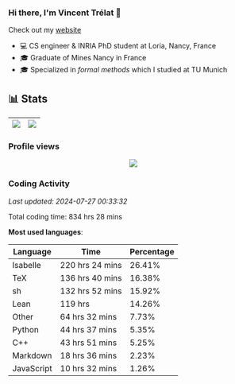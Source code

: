 ### Hi there, I'm Vincent Trélat 👋

Check out my [website](https://vtrelat.github.io)

-   💻 CS engineer & INRIA PhD student at Loria, Nancy, France
-   🎓 Graduate of Mines Nancy in France
-   🎓 Specialized in _formal methods_ which I studied at TU Munich

## 📊 **Stats**

| <img align="center" src="https://readme-stats.clckblog.space/api?username=VTrelat&show_icons=true&include_all_commits=true&theme=tokyonight&hide_border=true" /> | <img align="center" src="https://readme-stats.clckblog.space/api/top-langs/?username=VTrelat&layout=compact&theme=tokyonight&hide_border=true" /> |
| ---------------------------------------------------------------------------------------------------------------------------------------------------------------- | ------------------------------------------------------------------------------------------------------------------------------------------------- |

### Profile views

<p align="center">
 <img src="https://profile-counter.glitch.me/VTrelat/count.svg" />
</p>

<!--automations-->
### Coding Activity
_Last updated: 2024-07-27 00:33:32_

Total coding time: 834 hrs 28 mins

**Most used languages**:

| Language | Time | Percentage |
| ------------- | ------------- | ------------- |
| Isabelle | 220 hrs 24 mins | 26.41% |
| TeX | 136 hrs 40 mins | 16.38% |
| sh | 132 hrs 52 mins | 15.92% |
| Lean | 119 hrs | 14.26% |
| Other | 64 hrs 32 mins | 7.73% |
| Python | 44 hrs 37 mins | 5.35% |
| C++ | 43 hrs 51 mins | 5.25% |
| Markdown | 18 hrs 36 mins | 2.23% |
| JavaScript | 10 hrs 32 mins | 1.26% |


